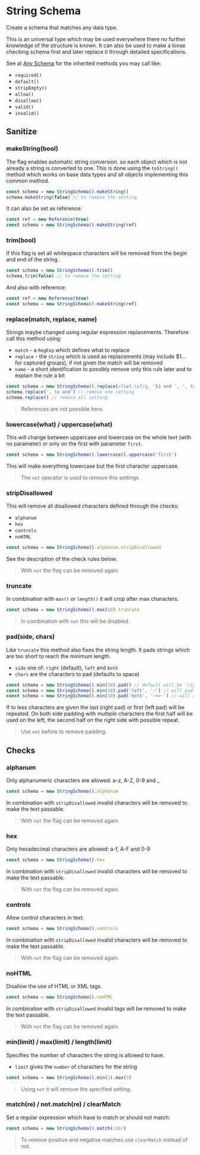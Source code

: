 # String Schema

Create a schema that matches any data type.

This is an universal type which may be used everywhere there no further knowledge
of the structure is known. It can also be used to make a loose checking schema
first and later replace it through detailed specifications.

See at [Any Schema](any.md) for the inherited methods you may call like:
- `required()`
- `default()`
- `stripEmpty()`
- `allow()`
- `disallow()`
- `valid()`
- `invalid()`

## Sanitize

### makeString(bool)

The flag enables automatic string conversion. so each object which is not already
a string is converted to one. This is done using the `toString()` method which
works on base data types and all objects implementing this common method.

```js
const schema = new StringSchema().makeString()
schema.makeString(false) // to remove the setting
```

It can also be set as reference:

```js
const ref = new Reference(true)
const schema = new StringSchema().makeString(ref)
```

### trim(bool)

If this flag is set all whitespace characters will be removed from the begin and
end of the string.

```js
const schema = new StringSchema().trim()
schema.trim(false) // to remove the setting
```

And also with reference:

```js
const ref = new Reference(true)
const schema = new StringSchema().makeString(ref)
```

### replace(match, replace, name)

Strings maybe changed using regular expression replacements. Therefore call this
method using:
- `match` - a `RegExp` which defines what to replace
- `replace` - the `string` which is used as replacements (may include $1... for captured
  groups), if not given the match will be removed
- `name` - a short identification to possibly remove only this rule later and to
  explain the rule a bit

```js
const schema = new StringSchema().replace(/(\w),\s?/g, '$1 and ', ', to and')
schema.replace(', to and') // remove one setting
schema.replace() // remove all setting
```

> References are not possible here.




### lowercase(what) / uppercase(what)

This will change between uppercase and lowercase on the whole text (with no parameter)
or only on the first with parameter `first`.

```js
const schema = new StringSchema().lowercase().uppercase('first')
```

This will make everything lowercase but the first character uppercase.

> The `not` operator is used to remove this settings.

### stripDisallowed

This will remove all disallowed characters defined through the checks:
- `alphanum`
- `hex`
- `controls`
- `noHTML`

```js
const schema = new StringSchema().alphanum.stripDisallowed
```

See the description of the check rules below.

> With `not` the flag can be removed again.

### truncate

In combination with `max()` or `length()` it will crop after max characters.

```js
const schema = new StringSchema().max(10).truncate
```

> In combination with `not` this will be disabled.

### pad(side, chars)

Like `truncate` this method also fixes the string length. It pads strings which are
too short to reach the minimum length.
- `side` one of: `right` (default), `left` and `both`
- `chars` are the characters to pad (defaults to space)

```js
const schema = new StringSchema().min(10).pad() // default will be 'right' with spaces
const schema = new StringSchema().min(10).pad('left', '-') // will pad with dashes
const schema = new StringSchema().min(10).pad('both', '-<>-') // will add ---< and >---
```

If to less characters are given the last (right pad) or first (left pad) will be
repeated. On both side padding with multiple characters the first half will be used
on the left, the second half on the right side with possible repeat.

> Use `not` before to remove padding.

## Checks

### alphanum

Only alphanumeric characters are allowed: a-z, A-Z, 0-9 and _

```js
const schema = new StringSchema().alphanum
```

In combination with `stripDisallowed` invalid characters will be removed to make
the text passable.

> With `not` the flag can be removed again.

### hex

Only hexadecimal characters are allowed: a-f, A-F and 0-9

```js
const schema = new StringSchema().hex
```

In combination with `stripDisallowed` invalid characters will be removed to make
the text passable.

> With `not` the flag can be removed again.

### controls

Allow control characters in text.

```js
const schema = new StringSchema().controls
```

In combination with `stripDisallowed` invalid characters will be removed to make
the text passable.

> With `not` the flag can be removed again.

### noHTML

Disallow the use of HTML or XML tags.

```js
const schema = new StringSchema().noHTML
```

In combination with `stripDisallowed` invalid tags will be removed to make
the text passable.

> With `not` the flag can be removed again.

### min(limit) / max(limit) / length(limit)

Specifies the number of characters the string is allowed to have.
- `limit` gives the `number` of characters for the string

```js
const schema = new StringSchema().min(1).max(3)
```

> Using `not` it will remove the specified setting.

### match(re) / not.match(re) / clearMatch

Set a regular expression which have to match or should not match:

```js
const schema = new StringSchema().match(/ab/)
```

> To remove positive and negative matches use `clearMatch` instead of not.
